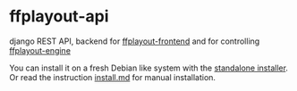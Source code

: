 # ffplayout-api

django REST API, backend for [ffplayout-frontend](https://github.com/ffplayout/ffplayout-frontend) and for controlling [ffplayout-engine](https://github.com/ffplayout/ffplayout-engine)

You can install it on a fresh Debian like system with the [standalone installer](https://github.com/ffplayout/ffplayout-installer). Or read the instruction [install.md](docs/install.md) for manual installation.
